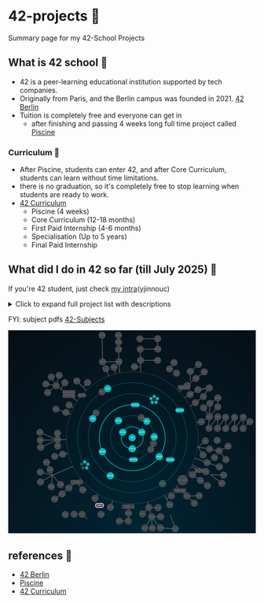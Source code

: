 # 42-projects 📌
Summary page for my 42-School Projects

## What is 42 school 🚀
- 42 is a peer-learning educational institution supported by tech companies.
- Originally from Paris, and the Berlin campus was founded in 2021. [42 Berlin](https://42berlin.de/)
- Tuition is completely free and everyone can get in
  - after finishing and passing 4 weeks long full time project called [Piscine](https://42berlin.de/de/the-piscine/)

### Curriculum 📆
- After Piscine, students can enter 42, and after Core Curriculum, students can learn without time limitations.
- there is no graduation, so it's completely free to stop learning when students are ready to work.
- [42 Curriculum](https://42berlin.de/de/curriculum-42-berlin/)
  - Piscine (4 weeks)
  - Core Curriculum (12-18 months)
  - First Paid Internship (4-6 months)
  - Specialisation (Up to 5 years)
  - Final Paid Internship

## What did I do in 42 so far (till July 2025) 📝

If you're 42 student, just check [my intra](https://profile.intra.42.fr/users/yjinnouc)(yjinnouc)

<details>
<summary>Click to expand full project list with descriptions</summary>

### 🏊‍♂️ Piscine (Entry Selection)

**Skills:** C fundamentals, memory management, debugging, peer-to-peer learning

Learned C programming fundamentals by implementing basic functions and data structures. Gained experience with manual memory management, pointer manipulation, and debugging techniques through intensive daily coding challenges.

---

### Level 0

**[Libft](https://github.com/yuki-jinnouchi/42-libft)** - *Personal C Library*  
**Skills:** C programming, memory management, string manipulation, linked lists

Created my own implementation of essential C standard library functions (strlen, strcpy etc.) plus additional utility functions.

- Part 1: Standard libc functions (isalpha, strlen, memcpy, etc.)
- Part 2: Additional utility functions (substr, strjoin, split, etc.)
- Bonus: Linked list manipulation functions

---

### Level 1

**ft_printf** - *Custom printf Implementation*  
**Skills:** Variadic functions, format specifiers, type conversion

**get_next_line** - *File Reading Function*  
**Skills:** File I/O, buffer management, static variables


**Born2beroot** - *System Administration*  
**Skills:** Linux administration, virtualization, security, shell scripting

---

### Level 2

**[pipex](https://github.com/yuki-jinnouchi/42-pipex)** - *Unix Pipe Simulation*  
**Skills:** Process management, pipes, file descriptors, system calls

**[push_swap](https://github.com/yuki-jinnouchi/42-push_swap)** - *Sorting Algorithm*  
**Skills:** Algorithm optimization, stack operations, complexity analysis

**[so_long](https://github.com/yuki-jinnouchi/42-so_long)** - *2D Game Development*  
**Skills:** Graphics programming, event handling, game logic, MiniLibX

**Exam Rank 02** - Reimplement strlen, strdup(), strcpy(), strdup(), atoi()

---

### Level 3

**[minishell](https://github.com/moojig12/42-minishell)** - *Shell Implementation* (with [Naraa](https://github.com/moojig12))
**Skills:** Parsing, process management, signal handling, built-in commands

**[Philosopher](https://github.com/yuki-jinnouchi/42-philosopher)** - *Threading & Synchronization*  
**Skills:** Multithreading, mutex, semaphores, deadlock prevention

**Exam Rank 03** - Reinprement get_next_line() or ft_printf()

---

### Level 4

**C++ Module Series (00-04):**

- **[cpp_module_00](https://github.com/yuki-jinnouchi/42-cpp_module_00)**: Namespaces, classes, member functions, stdio streams, initialization lists, static, const
- **[cpp_module_01](https://github.com/yuki-jinnouchi/42-cpp_module_01)**: Memory allocation, pointers to members, references, switch statements
- **[cpp_module_02](https://github.com/yuki-jinnouchi/42-cpp_module_02)**: Ad-hoc polymorphism, operator overloading, Orthodox Canonical class form
- **[cpp_module_03](https://github.com/yuki-jinnouchi/42-cpp_module_03)**: Inheritance
- **[cpp_module_04](https://github.com/yuki-jinnouchi/42-cpp_module_04)**: Subtype polymorphism, abstract classes, interfaces

**NetPractice** - *Network Configuration*  
**Skills:** TCP/IP, subnetting, routing, network troubleshooting

**[cub3d](https://github.com/yuki-jinnouchi/42-cub3d)** - *3D Game Engine*  
**Skills:** Ray-casting, 3D graphics, game development, MiniLibX

**miniRT** - *Ray Tracer*  
**Skills:** 3D mathematics, ray tracing, computer graphics, lighting models

**Exam Rank 04** - Reinprement micro version of shell

### Level 5

**C++ Module Series (05-09):**

- **[cpp_module_05](https://github.com/yuki-jinnouchi/42-cpp_module_05)**: Repetition and exceptions
- **[cpp_module_06](https://github.com/yuki-jinnouchi/42-cpp_module_06)**: C++ casts
- **[cpp_module_07](https://github.com/yuki-jinnouchi/42-cpp_module_07)**: C++ templates
- **[cpp_module_08](https://github.com/yuki-jinnouchi/42-cpp_module_08)**: Templated containers, iterators, algorithms
- **[cpp_module_09](https://github.com/yuki-jinnouchi/42-cpp_module_09)**: STL containers

**[ft-irc](https://github.com/yuki-jinnouchi/42-ft_irc)** - *Built IRC Server*  
**Skills:** Network programming, sockets, IRC protocol, multi-client handling

**[Inception](https://github.com/yuki-jinnouchi/42-inception)** - *Built Docker Infrastructure*  
**Skills:** Docker, containerization, NGINX, WordPress, MariaDB, DevOps

**webserv** - *Built HTTP Server*  
**Skills:** HTTP protocol, socket programming, web server architecture, CGI

**Exam Rank 05** - C++, testing OOP fundamentals (classes, abstract classes, interfaces, inheritance, polymorphism)

---

### Level 6

**ft_transcendence** - *Full-Stack Web Application*  
**Skills:** Full-stack development, real-time communication, game development, user authentication

**Exam Rank 06** - Implement mini_serv, a simple multi-client TCP chat server

</details>

FYI: subject pdfs [42-Subjects](https://github.com/rphlr/42-Subjects)

![screenshot of progress](https://github.com/yuki-jinnouchi/42-projects/blob/main/graph_2025-07-03.png)

## references 📎

- [42 Berlin](https://42berlin.de/)
- [Piscine](https://42berlin.de/de/the-piscine/)
- [42 Curriculum](https://42berlin.de/de/curriculum-42-berlin/)
